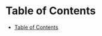<link rel="stylesheet" href="https://novaxiophi.github.io/securityplusTraining.githubpages.io/styles.css">

# Table of Contents
- [Table of Contents](#table-of-contents)
